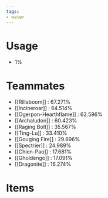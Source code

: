 ```yaml
---
tags:
- water
---
```

# Usage
- 1%
# Teammates
- [[Rillaboom]] : 67.271%
- [[Incineroar]] : 64.514%
- [[Ogerpon-Hearthflame]] : 62.596%
- [[Archaludon]] : 60.423%
- [[Raging Bolt]] : 35.567%
- [[Ting-Lu]] : 33.410%
- [[Gouging Fire]] : 29.896%
- [[Spectrier]] : 24.989%
- [[Chien-Pao]] : 17.681%
- [[Gholdengo]] : 17.091%
- [[Dragonite]] : 16.274%
# Items